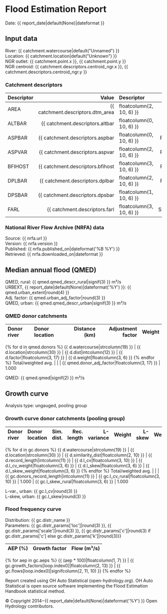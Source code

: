 # Flood Estimation Report

Date:          {{ report_date|default(None)|dateformat }}

## Input data

River:         {{ catchment.watercourse|default("Unnamed") }}  
Location:      {{ catchment.location|default("Unknown") }}  
NGR outlet:    {{ catchment.point.x }}, {{ catchment.point.y }}    
NGR centroid:  {{ catchment.descriptors.centroid_ngr.x }}, {{ catchment.descriptors.centroid_ngr.y }}  

### Catchment descriptors

Descriptor   |      Value | Descriptor  |      Value | Descriptor  |      Value 
:------------|-----------:|:------------|-----------:|:------------|----------:
AREA         | {{ catchment.descriptors.dtm_area|floatcolumn(2, 10, 6) }} | FPEXT       | {{ catchment.descriptors.fpext|floatcolumn(4, 10, 6) }} | SPRHOST     | {{ catchment.descriptors.sprhost|floatcolumn(2, 10, 6) }}
ALTBAR       | {{ catchment.descriptors.altbar|floatcolumn(0, 10, 6) }} | LDP         | {{ catchment.descriptors.ldp|floatcolumn(2, 10, 6) }} | URBCONC1990 | {{ catchment.descriptors.urbconc1990|floatcolumn(3, 10, 6) }}
ASPBAR       | {{ catchment.descriptors.aspbar|floatcolumn(0, 10, 6) }} | PROPWET     | {{ catchment.descriptors.propwet|floatcolumn(2, 10, 6) }} | URBEXT1990  | {{ catchment.descriptors.urbext1990|floatcolumn(4, 10, 6) }}
ASPVAR       | {{ catchment.descriptors.aspvar|floatcolumn(2, 10, 6) }} | RMED-1H     | {{ catchment.descriptors.rmed_1h|floatcolumn(1, 10, 6) }} | URBLOC1990  | {{ catchment.descriptors.urbloc1990|floatcolumn(3, 10, 6) }}
BFIHOST      | {{ catchment.descriptors.bfihost|floatcolumn(3, 10, 6) }} | RMED-1D     | {{ catchment.descriptors.rmed_1d|floatcolumn(1, 10, 6) }} | URBCONC2000 | {{ catchment.descriptors.urbconc2000|floatcolumn(3, 10, 6) }}
DPLBAR       | {{ catchment.descriptors.dplbar|floatcolumn(2, 10, 6) }} | RMED-2D     | {{ catchment.descriptors.rmed_2d|floatcolumn(1, 10, 6) }} | URBEXT2000  | {{ catchment.descriptors.urbext2000|floatcolumn(4, 10, 6) }}
DPSBAR       | {{ catchment.descriptors.dpsbar|floatcolumn(1, 10, 6) }} | SAAR        | {{ catchment.descriptors.saar|floatcolumn(0, 10, 6) }} | URBLOC2000  | {{ catchment.descriptors.urbloc2000|floatcolumn(3, 10, 6) }}
FARL         | {{ catchment.descriptors.farl|floatcolumn(3, 10, 6) }} | SAAR4170    | {{ catchment.descriptors.saar4170|floatcolumn(0, 10, 6) }}

### National River Flow Archive (NRFA) data

Source:        {{ nrfa.url }}  
Version:       {{ nrfa.version }}  
Published:     {{ nrfa.published_on|dateformat('%B %Y') }}  
Retrieved:     {{ nrfa.downloaded_on|dateformat }}

## Median annual flood (QMED) 

QMED, rural:   {{ qmed.qmed_descr_rural|signif(3) }} m³/s  
URBEXT, {{ report_date|default(None)|dateformat('%Y') }}:  {{ qmed.urban_extent|round(4) }}  
Adj. factor:   {{ qmed.urban_adj_factor|round(3) }}  
QMED, urban:   {{ qmed.qmed_descr_urban|signif(3) }} m³/s

### QMED donor catchments

Donor river         | Donor location                 | Distance (km)| Adjustment factor | Weight
:-------------------|:-------------------------------|-------------:|------------------:|------:
{% for d in qmed.donors %}
{{ d.watercourse|strcolumn(19) }} | {{ d.location|strcolumn(30) }} | {{ d.dist|intcolumn(12) }} | {{ d.factor|floatcolumn(3, 17) }} | {{ d.weight|floatcolumn(3, 6) }}
{% endfor %}
Total/weighted avg. |                                |              | {{ qmed.donor_adj_factor|floatcolumn(3, 17) }} |  1.000

QMED:          {{ qmed.qmed|signif(2) }} m³/s

## Growth curve

Analysis type: ungauged, pooling group

### Growth curve donor catchments (pooling group)

Donor river         | Donor location                 | Sim. dist. | Rec. length | L-variance | Weight | L-skew | Weight
:-------------------|:-------------------------------|-----------:|------------:|-----------:|-------:|-------:|------:
{% for d in gc.donors %}
{{ d.watercourse|strcolumn(19) }} | {{ d.location|strcolumn(30) }} | {{ d.similarity_dist|floatcolumn(2, 10) }} | {{ d.record_length|intcolumn(11) }} | {{ d.l_cv|floatcolumn(3, 10) }} | {{ d.l_cv_weight|floatcolumn(3, 6) }} | {{ d.l_skew|floatcolumn(3, 6) }} | {{ d.l_skew_weight|floatcolumn(3, 6) }}
{% endfor %}
Total/weighted avg. |                                |            | {{ gc.donors_record_length|intcolumn(11) }} | {{ gc.l_cv_rural|floatcolumn(3, 10) }} |  1.000 | {{ gc.l_skew_rural|floatcolumn(3, 6) }} |  1.000

L-var., urban: {{ gc.l_cv|round(3) }}  
L-skew, urban: {{ gc.l_skew|round(3) }}

### Flood frequency curve

Distribution:  {{ gc.distr_name }}  
Parameters:    {{ gc.distr_params['loc']|round(3) }}, {{ gc.distr_params['scale']|round(3) }}, {{ gc.distr_params['c']|round(3) if gc.distr_params['c'] else gc.distr_params['k']|round(3)}}  

AEP (%) | Growth factor | Flow (m³/s)
-------:|--------------:|-----------:
{% for aep in gc.aeps %}
{{ (aep * 100)|floatcolumn(1, 7) }} | {{ gc.growth_factors[loop.index0]|floatcolumn(2, 13) }} | {{ gc.flows[loop.index0]|signifcolumn(2, 11, 10) }}
{% endfor %}


Report created using OH Auto Statistical (open-hydrology.org). OH Auto Statistical is open source software implementing 
the Flood Estimation Handbook statistical method.

© Copyright 2014‒{{ report_date|default(None)|dateformat('%Y') }} Open Hydrology contributors.
